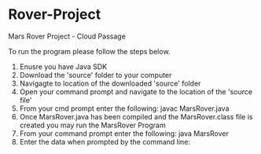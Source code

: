 # Rover-Project
Mars Rover Project - Cloud Passage

To run the program please follow the steps below.

1. Enusre you have Java SDK
2. Download the 'source' folder to your computer
3. Navigagte to location of the downloaded 'source' folder
4. Open your command prompt and navigate to the location of the 'source file'
5. From your cmd prompt enter the following: javac MarsRover.java
6. Once MarsRover.java has been compiled and the MarsRover.class file is created you may run the MarsRover Program
7. From your command prompt enter the following: java MarsRover
8. Enter the data when prompted by the command line:
